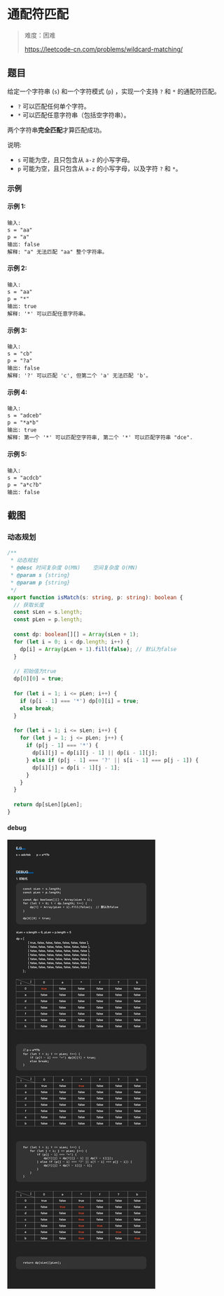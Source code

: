 # 通配符匹配

> 难度：困难
>
> https://leetcode-cn.com/problems/wildcard-matching/

## 题目

给定一个字符串 (`s`) 和一个字符模式 (`p`) ，实现一个支持 `?` 和 `*` 的通配符匹配。

- `?` 可以匹配任何单个字符。
- `*` 可以匹配任意字符串（包括空字符串）。

两个字符串**完全匹配**才算匹配成功。

说明:

- `s` 可能为空，且只包含从 `a-z` 的小写字母。
- `p` 可能为空，且只包含从 `a-z` 的小写字母，以及字符 `?` 和 `*`。

### 示例

#### 示例 1:

```
输入:
s = "aa"
p = "a"
输出: false
解释: "a" 无法匹配 "aa" 整个字符串。
```

#### 示例 2:

```
输入:
s = "aa"
p = "*"
输出: true
解释: '*' 可以匹配任意字符串。
```

#### 示例 3:

```
输入:
s = "cb"
p = "?a"
输出: false
解释: '?' 可以匹配 'c', 但第二个 'a' 无法匹配 'b'。
```

#### 示例 4:

```
输入:
s = "adceb"
p = "*a*b"
输出: true
解释: 第一个 '*' 可以匹配空字符串, 第二个 '*' 可以匹配字符串 "dce".
```

#### 示例 5:

```
输入:
s = "acdcb"
p = "a*c?b"
输出: false
```

## 截图

### 动态规划

```typescript
/**
 * 动态规划
 * @desc 时间复杂度 O(MN)    空间复杂度 O(MN)
 * @param s {string}
 * @param p {string}
 */
export function isMatch(s: string, p: string): boolean {
  // 获取长度
  const sLen = s.length;
  const pLen = p.length;

  const dp: boolean[][] = Array(sLen + 1);
  for (let i = 0; i < dp.length; i++) {
    dp[i] = Array(pLen + 1).fill(false); // 默认为false
  }

  // 初始值为true
  dp[0][0] = true;

  for (let i = 1; i <= pLen; i++) {
    if (p[i - 1] === '*') dp[0][i] = true;
    else break;
  }

  for (let i = 1; i <= sLen; i++) {
    for (let j = 1; j <= pLen; j++) {
      if (p[j - 1] === '*') {
        dp[i][j] = dp[i][j - 1] || dp[i - 1][j];
      } else if (p[j - 1] === '?' || s[i - 1] === p[j - 1]) {
        dp[i][j] = dp[i - 1][j - 1];
      }
    }
  }

  return dp[sLen][pLen];
}
```

#### debug

![wildcard-matching](../../assets/images/problemset/wildcard-matching.jpg)
